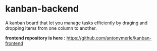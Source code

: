 # kanban-backend
A kanban board that let you manage tasks efficiently by
draging and dropping items from one column to another.

**frontend repository is here :**
https://github.com/antonymerle/kanban-frontend
